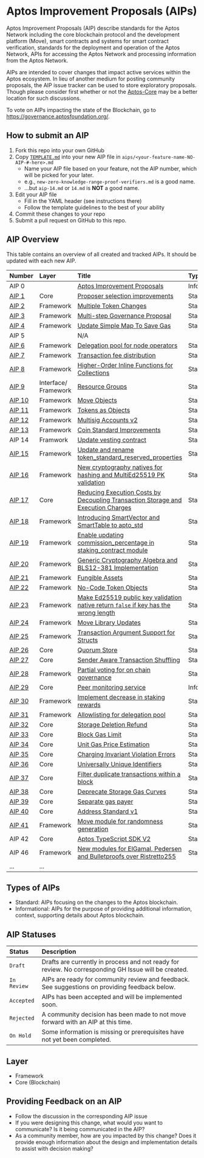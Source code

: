 # Aptos Improvement Proposals (AIPs)

Aptos Improvement Proposals (AIP) describe standards for the Aptos Network including the core blockchain protocol and the development platform (Move), smart contracts and systems for smart contract verification, standards for the deployment and operation of the Aptos Network, APIs for accessing the Aptos Network and processing information from the Aptos Network.

AIPs are intended to cover changes that impact active services within the Aptos ecosystem. In lieu of another medium for posting community proposals, the AIP issue tracker can be used to store exploratory proposals. Though please consider first whether or not the [Aptos-Core](https://github.com/aptos-labs/aptos-core/issues) may be a better location for such discussions.

To vote on AIPs impacting the state of the Blockchain, go to https://governance.aptosfoundation.org/.

## How to submit an AIP

 1. Fork this repo into your own GitHub
 2. Copy [`TEMPLATE.md`](TEMPLATE.md) into your new AIP file in `aips/<your-feature-name-NO-AIP-#-here>.md`
    + Name your AIP file based on your feature, not the AIP number, which will be picked for your later.
    + e.g., `new-zero-knowledge-range-proof-verifiers.md` is a good name.
    - ...but `aip-14.md` or `14.md` is **NOT** a good name.
 3. Edit your AIP file
    - Fill in the YAML header (see instructions there)
    - Follow the template guidelines to the best of your ability
 4. Commit these changes to your repo
 5. Submit a pull request on GitHub to this repo.

## AIP Overview

This table contains an overview of all created and tracked AIPs. It should be updated with each new AIP.

| Number | Layer | Title  | Type | Status|
|:---|:---|:---|:---|:---|
| AIP 0 | | [Aptos Improvement Proposals](https://github.com/aptos-foundation/AIPs/blob/main/aips/aip-0.md) | Informational | Accepted |
| [AIP 1](https://github.com/aptos-foundation/AIPs/issues/9) | Core | [Proposer selection improvements](https://github.com/aptos-foundation/AIPs/blob/main/aips/aip-1.md) | Standard | Accepted |
| [AIP 2](https://github.com/aptos-foundation/AIPs/issues/2) | Framework | [Multiple Token Changes](https://github.com/aptos-foundation/AIPs/blob/main/aips/aip-2.md) | Standard | Accepted |
| [AIP 3](https://github.com/aptos-foundation/AIPs/issues/3) | Framework | [Multi-step Governance Proposal](https://github.com/aptos-foundation/AIPs/blob/main/aips/aip-3.md) | Standard | Accepted |
| [AIP 4](https://github.com/aptos-foundation/AIPs/issues/15) | Framework | [Update Simple Map To Save Gas](https://github.com/aptos-foundation/AIPs/blob/main/aips/aip-4.md) | Standard | Accepted |
| AIP 5 | | N/A | | |
| [AIP 6](https://github.com/aptos-foundation/AIPs/issues/20) | Framework| [Delegation pool for node operators](https://github.com/aptos-foundation/AIPs/blob/main/aips/aip-6.md) | Standard | Accepted |
| [AIP 7](https://github.com/aptos-foundation/AIPs/issues/23) | Framework | [Transaction fee distribution](https://github.com/aptos-foundation/AIPs/blob/main/aips/aip-7.md) | Standard | Draft |
| [AIP 8](https://github.com/aptos-foundation/AIPs/issues/33) | Framework | [Higher-Order Inline Functions for Collections](https://github.com/aptos-foundation/AIPs/blob/main/aips/aip-8.md) | Standard | Accepted |
| [AIP 9](https://github.com/aptos-foundation/AIPs/issues/26) | Interface/ Framework | [Resource Groups](https://github.com/aptos-foundation/AIPs/blob/main/aips/aip-9.md) | Standard | Accepted|
| [AIP 10](https://github.com/aptos-foundation/AIPs/issues/27) | Framework | [Move Objects](https://github.com/aptos-foundation/AIPs/blob/main/aips/aip-10.md) | Standard | Accepted |
| [AIP 11](https://github.com/aptos-foundation/AIPs/issues/31) | Framework | [Tokens as Objects](https://github.com/aptos-foundation/AIPs/blob/main/aips/aip-11.md) | Standard | Accepted |
|[AIP 12](https://github.com/aptos-foundation/AIPs/issues/50) | Framework | [Multisig Accounts v2](https://github.com/aptos-foundation/AIPs/blob/main/aips/aip-12.md) | Standard | Accepted |
| [AIP 13](https://github.com/aptos-foundation/AIPs/issues/24) | Framework | [Coin Standard Improvements](https://github.com/aptos-foundation/AIPs/blob/main/aips/aip-13.md) | Standard | Accepted |
| AIP 14 | Framwork | [Update vesting contract](https://github.com/aptos-foundation/AIPs/blob/main/aips/aip-14.md) | Standard | Accepted |
| [AIP 15](https://github.com/aptos-foundation/AIPs/issues/28) | Framework | [Update and rename token_standard_reserved_properties](https://github.com/aptos-foundation/AIPs/blob/main/aips/aip-15.md) | Standard | Accepted |
| [AIP 16](https://github.com/aptos-foundation/AIPs/issues/57) | Framework | [New cryptography natives for hashing and MultiEd25519 PK validation](https://github.com/aptos-foundation/AIPs/blob/main/aips/aip-16.md) | Standard | Accepted |
| [AIP 17](https://github.com/aptos-foundation/AIPs/issues/79) | Core | [Reducing Execution Costs by Decoupling Transaction Storage and Execution Charges](https://github.com/aptos-foundation/AIPs/blob/main/aips/aip-17.md) | Standard | Accepted |
| [AIP 18](https://github.com/aptos-foundation/AIPs/issues/82) | Framework | [Introducing SmartVector and SmartTable to apto_std](https://github.com/aptos-foundation/AIPs/blob/main/aips/aip-18.md) | Standard | Accepted |
| [AIP 19](https://github.com/aptos-foundation/AIPs/issues/85) | Framework | [Enable updating commission_percentage in staking_contract module](https://github.com/aptos-foundation/AIPs/blob/main/aips/aip-19.md) | Standard | Accepted |
| [AIP 20](https://github.com/aptos-foundation/AIPs/issues/94) | Framework | [Generic Cryptography Algebra and BLS12-381 Implementation](https://github.com/aptos-foundation/AIPs/blob/main/aips/aip-20.md) | Standard | Accepted |
| [AIP 21](https://github.com/aptos-foundation/AIPs/issues/95) | Framework | [Fungible Assets](https://github.com/aptos-foundation/AIPs/blob/main/aips/aip-21.md) | Standard | Accepted |
| [AIP 22](https://github.com/aptos-foundation/AIPs/issues/101) | Framework | [No-Code Token Objects](https://github.com/aptos-foundation/AIPs/blob/main/aips/aip-22.md) | Standard | Accepted |
| [AIP 23](https://github.com/aptos-foundation/AIPs/issues/102) | Framework | [Make Ed25519 public key validation native return `false` if key has the wrong length](https://github.com/aptos-foundation/AIPs/blob/main/aips/aip-23.md) | Standard | Accepted |
| [AIP 24](https://github.com/aptos-foundation/AIPs/issues/103) | Framework | [Move Library Updates](https://github.com/aptos-foundation/AIPs/blob/main/aips/aip-24.md) | Standard | Accepted |
| [AIP 25](https://github.com/aptos-foundation/AIPs/issues/104) | Framework | [Transaction Argument Support for Structs](https://github.com/aptos-foundation/AIPs/blob/main/aips/aip-25.md) | Standard | Accepted |
| [AIP 26](https://github.com/aptos-foundation/AIPs/issues/108) | Core | [Quorum Store](https://github.com/aptos-foundation/AIPs/blob/main/aips/aip-26.md) | Standard | Accepted |
| [AIP 27](https://github.com/aptos-foundation/AIPs/issues/109) | Core | [Sender Aware Transaction Shuffling](https://github.com/aptos-foundation/AIPs/blob/main/aips/aip-27.md) | Standard | Accepted |
| [AIP 28](https://github.com/aptos-foundation/AIPs/issues/1170) | Framework | [Partial voting for on chain governance](https://github.com/aptos-foundation/AIPs/blob/main/aips/aip-28.md) | Standard | Accepted |
| [AIP 29](https://github.com/aptos-foundation/AIPs/issues/118) | Core | [Peer monitoring service](https://github.com/aptos-foundation/AIPs/blob/main/aips/aip-29.md) | Informational | Accepted |
| [AIP 30](https://github.com/aptos-foundation/AIPs/issues/119) | Framework | [Implement decrease in staking rewards](https://github.com/aptos-foundation/AIPs/blob/main/aips/aip-30.md) | Standard | Accepted |
| [AIP 31](https://github.com/aptos-foundation/AIPs/issues/121) | Framework | [Allowlisting for delegation pool](https://github.com/aptos-foundation/AIPs/blob/main/aips/aip-31.md) | Standard | On Hold |
| [AIP 32](https://github.com/aptos-foundation/AIPs/issues/127) | Core | [Storage Deletion Refund](https://github.com/aptos-foundation/AIPs/blob/main/aips/aip-32.md) | Standard | On Hold |
| [AIP 33](https://github.com/aptos-foundation/AIPs/issues/132) | Core | [Block Gas Limit](https://github.com/aptos-foundation/AIPs/blob/main/aips/aip-33.md) | Standard | Draft |
| [AIP 34](https://github.com/aptos-foundation/AIPs/issues/134)| Core | [Unit Gas Price Estimation](https://github.com/aptos-foundation/AIPs/blob/main/aips/aip-34.md) | Standard | Draft |
| [AIP 35](https://github.com/aptos-foundation/AIPs/issues/144)| Core | [Charging Invariant Violation Errors](https://github.com/aptos-foundation/AIPs/blob/main/aips/aip-35.md) | Standard | Accepted |
| [AIP 36](https://github.com/aptos-foundation/AIPs/issues/154)| Core | [Universally Unique Identifiers](https://github.com/aptos-foundation/AIPs/blob/main/aips/aip-36.md) | Standard | Draft |
| [AIP 37](https://github.com/aptos-foundation/AIPs/issues/160)| Core | [Filter duplicate transactions within a block](https://github.com/aptos-foundation/AIPs/blob/main/aips/aip-37.md) | Standard | Accepted |
| [AIP 38](https://github.com/aptos-foundation/AIPs/issues/154)| Core | [Deprecate Storage Gas Curves](https://github.com/aptos-foundation/AIPs/blob/main/aips/aip-38.md) | Standard | Draft |
| [AIP 39](https://github.com/aptos-foundation/AIPs/issues/173)| Core | [Separate gas payer](https://github.com/aptos-foundation/AIPs/blob/main/aips/aip-39.md) | Standard | Draft |
| [AIP 40](https://github.com/aptos-foundation/AIPs/issues/178)| Core | [Address Standard v1](https://github.com/aptos-foundation/AIPs/blob/main/aips/aip-40.md) | Standard | Draft |
| [AIP 41](https://github.com/aptos-foundation/AIPs/issues/185)| Framework | [Move module for randomness generation](https://github.com/aptos-foundation/AIPs/blob/main/aips/aip-41.md) | Standard | Draft |
| AIP 42 | Core | [Aptos TypeScript SDK V2](https://github.com/aptos-foundation/AIPs/blob/main/aips/aip-42.md) | Standard | Draft |
| AIP 46 | Framework | [New modules for ElGamal, Pedersen and Bulletproofs over Ristretto255](https://github.com/aptos-foundation/AIPs/blob/main/aips/aip-46.md) | Standard | Draft |
| ... | ... ||||


## Types of AIPs
* Standard: AIPs focusing on the changes to the Aptos blockchain.
* Informational: AIPs for the purpose of providing additional information, context, supporting details about Aptos blockchain.

## AIP Statuses
| Status | Description|
|:--|:--|
| `Draft` | Drafts are currently in process and not ready for review. No corresponding GH Issue will be created.|
| `In Review` | AIPs are ready for community review and feedback. See suggestions on providing feedback below. |
| `Accepted `| AIPs has been accepted and will be implemented soon. |
| `Rejected` | A community decision has been made to not move forward with an AIP at this time.| 
| `On Hold` | Some information is missing or prerequisites have not yet been completed. | 

## Layer
* Framework
* Core (Blockchain)

## Providing Feedback on an AIP
* Follow the discussion in the corresponding AIP issue
* If you were designing this change, what would you want to communicate? Is it being communicated in the AIP?
* As a community member, how are you impacted by this change? Does it provide enough information about the design and implementation details to assist with decision making? 
